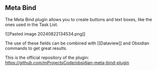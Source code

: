 ## Meta Bind
The Meta Bind plugin allows you to create buttons and text boxes, like the ones used in the Task List.

![[Pasted image 20240822134534.png]]

The use of these fields can be combined with [[Dataview]] and Obsidian commands to get great results.

This is the official repository of the plugin: https://github.com/mProjectsCode/obsidian-meta-bind-plugin